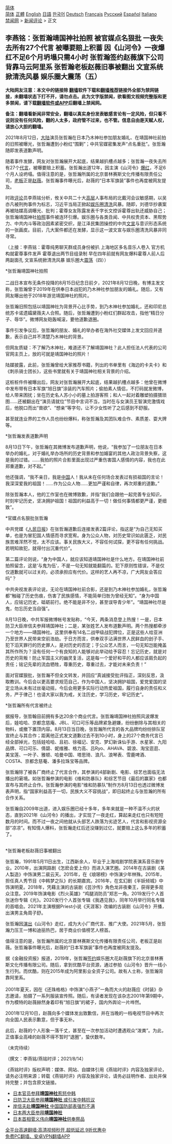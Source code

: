  <!-- 面包屑导航 --> <div class="breadcrumb"><!-- GTranslate: https://gtranslate.io/ -->  <div class="switcher notranslate">  <div class="selected">  <a href="#" onclick="return false;"> 简体</a>  </div>  <div class="option">  <a href="https://www.bannedbook.org" onclick="doGTranslate('zh-CN|zh-CN');jQuery('div.switcher div.selected a').html(jQuery(this).html());return false;" title="简体中文" class="nturl selected"> 简体</a>  <a href="https://www.bannedbook.org/zh-tw/" onclick="doGTranslate('zh-CN|zh-TW');jQuery('div.switcher div.selected a').html(jQuery(this).html());return false;" title="繁體中文" class="nturl"> 正體</a>  <a href="https://www.bannedbook.org/en/" onclick="doGTranslate('zh-CN|en');jQuery('div.switcher div.selected a').html(jQuery(this).html());return false;" title="English" class="nturl"> English</a>  <a href="https://www.bannedbook.org/ja/" onclick="doGTranslate('zh-CN|ja');jQuery('div.switcher div.selected a').html(jQuery(this).html());return false;" title="日本語" class="nturl"> 日語</a>  <a href="https://www.bannedbook.org/ko/" onclick="doGTranslate('zh-CN|ko');jQuery('div.switcher div.selected a').html(jQuery(this).html());return false;" title="한국어" class="nturl"> 한국어</a>  <a href="https://www.bannedbook.org/de/" onclick="doGTranslate('zh-CN|de');jQuery('div.switcher div.selected a').html(jQuery(this).html());return false;" title="Deutsch" class="nturl"> Deutsch</a>  <a href="https://www.bannedbook.org/fr/" onclick="doGTranslate('zh-CN|fr');jQuery('div.switcher div.selected a').html(jQuery(this).html());return false;" title="Français" class="nturl"> Français</a>  <a href="https://www.bannedbook.org/ru/" onclick="doGTranslate('zh-CN|ru');jQuery('div.switcher div.selected a').html(jQuery(this).html());return false;" title="Русский" class="nturl"> Русский</a>  <a href="https://www.bannedbook.org/es/" onclick="doGTranslate('zh-CN|es');jQuery('div.switcher div.selected a').html(jQuery(this).html());return false;" title="Español" class="nturl"> Español</a>  <a href="https://www.bannedbook.org/it/" onclick="doGTranslate('zh-CN|it');jQuery('div.switcher div.selected a').html(jQuery(this).html());return false;" title="Italiano" class="nturl"> Italiano</a>  </div>  </div>      <div class='breadcrumb-sub'><!-- Breadcrumb NavXT 6.3.0 --> <a href="https://www.bannedbook.org/" class="home">禁闻网</a> &gt; <a href="https://www.bannedbook.org/bnews/comments/" class="category">新闻评论</a> &gt; 正文</div></div><h2>李燕铭：张哲瀚靖国神社拍照 被官媒点名狠批 一夜失去所有27个代言 被曝要赔上积蓄 因《山河令》一夜爆红不足6个月坍塌只需4小时 张哲瀚签约赵薇旗下公司背靠马云阿里系 张哲瀚老板赵薇旧事被翻出 文宣系统掀清洗风暴 娱乐圈大震荡（五）</h2> <p class="notice"><b>大陆网友注意：本文中的链接除 <a href="https://github.com/bannedbook/fanqiang" >翻墙</a>软件下载和<a href="https://github.com/killgcd/justmysocks/blob/master/README.md">翻墙推荐</a>链接外全部为禁网链接，未翻墙状态下打不开，请勿点击。此为文字版禁闻，欲看图文视频完整版和更多禁闻，请下载<a href="https://github.com/bannedbook/fanqiang">翻墙软件或APP</a>后翻墙上禁闻网。</p><p>备注：翻墙看新闻非常安全，翻墙以真实身份发表敏感言论有一定风险，但只看不说则没有任何风险，翻的人太多，政府管不过来，也不管。信息自由是天赋人权，请放心大胆的翻墙。</b></p>  <div class="entry">  <p></p> <p>2021年8月12日&#65292;<span class='wp_keywordlink_affiliate'><a href="https://www.bannedbook.org/" title="大陆" target="_blank">大陆</a></span>演员张哲瀚在日本乃木神社参加朋友婚礼&#12289;在靖国神社前拍的旧照被曝光&#65292;张哲瀚遭到小粉红&#8220;围剿&#8221;&#65307;中共官媒密集发声&#8220;点名重批&#8221;&#12290;张哲瀚随即发表道歉声明&#12290;</p> <p>   随着事件发酵&#65292;网友对张哲瀚展开大起底&#65292;结果越扒槽点越多&#65307;张哲瀚一夜失去所有27个<a href="https://www.bannedbook.org/bnews/tag/%E4%BB%A3%E8%A8%80/" class="st_tag internal_tag" rel="tag" title="标签 代言 下的日志">代言</a>&#65292;被曝要赔上积蓄&#12290;张哲瀚出道12年&#65292;因主演&#12298;山河令&#12299;<a href="https://www.bannedbook.org/bnews/tag/%e7%88%86%e7%ba%a2/" class="st_tag internal_tag" rel="tag" title="标签 爆红 下的日志">爆红</a>&#65292;不足6个月人设坍塌&#12290;值得注意的是&#65292;张哲瀚所属的北京普林赛斯文化传播有限责任公司&#65292;<a href="https://www.bannedbook.org/bnews/tag/%e8%80%81%e6%9d%bf/" class="st_tag internal_tag" rel="tag" title="标签 老板 下的日志">老板</a>正是<a href="https://www.bannedbook.org/bnews/tag/%e8%b5%b5%e8%96%87/" class="st_tag internal_tag" rel="tag" title="标签 赵薇 下的日志">赵薇</a>&#12290;张哲瀚事件曝光后&#65292;赵薇的&#8220;日本军旗装&#8221;事件也再度被网友提及&#12290; </p> <p>时政<span class='wp_keywordlink_affiliate'><a href="https://www.bannedbook.org/bnews/comments/" title="新闻评论" target="_blank">评论</a></span>员李燕铭分析&#65292;攸关中共二十大<span class='wp_keywordlink_affiliate'><a href="https://www.bannedbook.org/bnews/ccpdope/" title="中共高层内幕" target="_blank">高层</a></span>人事布局的北戴河会议敏感期&#65292;以吴亦凡被刑拘事件为标志&#65292;习近平当局正掀起<a href="https://www.bannedbook.org/bnews/tag/%e5%a8%b1%e4%b9%90/" class="st_tag internal_tag" rel="tag" title="标签 娱乐 下的日志">娱乐</a>圈<a href="https://www.bannedbook.org/bnews/tag/%E6%B8%85%E6%B4%97/" class="st_tag internal_tag" rel="tag" title="标签 清洗 下的日志">清洗</a>风暴&#12290;随即&#65292;刘德华抄袭案再被陆媒高调曝光&#12289;批判&#65307;霍尊女友陈露发表千字长文控诉霍尊出轨还威胁自己&#65307;张哲瀚靖国神社<a href="https://www.bannedbook.org/bnews/tag/%e6%8b%8d%e7%85%a7/" class="st_tag internal_tag" rel="tag" title="标签 拍照 下的日志">拍照</a>事件被连环引爆&#12290;娱乐圈与各类丑闻&#12289;中共权贵资本&#12289;黑帮势力&#12289;中共内斗等政治因素紧密交织&#65292;是江泽民集团操控的中共<a href="https://www.bannedbook.org/bnews/tag/%E6%96%87%E5%AE%A3/" class="st_tag internal_tag" rel="tag" title="标签 文宣 下的日志">文宣</a>与意识形态系统的一张画皮&#12290;目前&#65292;几大案件都还在发酵&#65292;显示这一波文宣与娱乐圈清洗风暴非同寻常&#12290; </p> <p>&#65288;上接&#65306;李燕铭&#65306;霍尊纯男聊天群成员身份被扒 上海地区多名音乐人卷入 官方机构就霍尊事件发声 霍尊退出两节目组录制 早在四年前就有网友爆料霍尊人前人后两副面孔 文宣系统掀清洗风暴 娱乐圈大<a href="https://www.bannedbook.org/bnews/tag/%E9%9C%87%E8%8D%A1/" class="st_tag internal_tag" rel="tag" title="标签 震荡 下的日志">震荡</a>&#65288;四&#65289;&#65289;</p> <p>   *张哲瀚靖国神社拍照<br />&nbsp;<br />二战日本宣布无条件投降的8月15日纪念日前夕&#65292;2021年8月12日晚&#65292;有博主发文称&#65292;张哲瀚曾于2019年在供奉日本战犯的乃木神社参加朋友的婚礼&#12290;随后&#65292;又有网友曝出他于2018年游览靖国神社的照片&#12290; </p> <p>张哲瀚旧照包括以靖国神社为背景开心比手势&#65292;到乃木神社参加婚礼&#65292;还和印尼总统苏卡诺遗孀黛薇夫人合照&#12290;随后&#65292;张哲瀚遭到小粉红们群起攻击&#65292;指他&#8220;精日分子&#12289;辱华&#8221;&#12290;微博网友砲轰喊滚&#65292;要他道歉退圈&#12290;</p> <p>事件引发争议后&#65292;张哲瀚的朋友&#12289;婚礼的举办者在海外社交媒体上发文回应并道歉&#65292;表示自己并不清楚乃木神社的背景&#12290;</p> <p>但网友质疑&#65306;不了解乃木神社&#65292;难道还不了解靖国神社&#65311;此人担任法人代表的公司官网主页上&#65292;放的可就是靖国神社的照片&#65281;</p> <p>陆媒披露&#65292;此前&#65292;张哲瀚曾给大家推荐书籍&#65292;列出的书单里有&#12298;海边的卡夫卡&#12299;和&#12298;刺杀骑士团长&#12299;&#65292;这些书里就有关于靖国神社相关背景的介绍&#12290; </p> <p>   这桩桩件件被曝出后&#65292;网友对张哲瀚展开大起底&#65292;结果越扒槽点越多&#65306;他曾在微博中发布带有日本军旗&#8220;旭日旗&#8221;涂装的汽车照片&#65307;偷拍素人情侣&#65292;不打码就发微博&#65292;给人带来困扰&#65307;坐在历史名人苏小小的墓上拍游客照&#65307;和人一起对着雕塑拍摄猥琐图&#8230;&#8230;还被翻出在&#8220;演员请就位&#8221;节目中言词不当&#65292;当时在与女演员王智演完激情戏后&#65292;他脱口而出&#8220;兽欲&#8221;&#12289;&#8220;想亲&#8221;等字句&#65292;让不少女性听了之后感到不舒服&#12290; </p> <p>甚至就连业界的工作人员也纷纷爆料&#65292;称张哲瀚及其团队难合作&#12289;素质差&#12289;耍大牌等&#12290;</p> <p>*张哲瀚发表道歉声明</p> <p>8月13日下午&#65292;张哲瀚在其微博发布道歉声明&#65292;他说&#65292;&#8220;我参加了一位朋友在日本举办的婚礼&#65292;对于婚礼举办场所的历史背景和参加婚宴的其他人政治背景失察&#65292;这是我的过错&#12290;&#8230;&#8230;我拍的照片合影里面出现过严重伤害国人感情的内容&#65292;我也在此郑重道歉&#65292;对不起&#12290;&#8221;</p> <p>他还强调&#65292;&#8220;我不亲日&#65292;我是<span class='wp_keywordlink_affiliate'><a href="https://www.bannedbook.org/" title="中国" target="_blank">中国</a></span>人&#65281;我从未在任何场合发表过有损祖国的言论&#65281;我深深爱我的祖国&#65281;&#8230;&#8230;作为公众人物&#8230;&#8230;更加严谨和自律&#65292;再次郑重的道歉&#12290;&#8221;</p>  <p>除张哲瀚本人&#65292;他的工作室也在微博致歉&#65292;并指&#8220;我们会跟他一起完善专业知识&#65292;时刻牢记历史&#65292;坚决拥护祖国&#65281;祖国的利益高于一切&#65281;做任何事情都更严谨&#65292;更细致&#8221;&#12290; </p> <p>   *官媒点名狠批张哲瀚</p> <p>中共党媒&#12298;<span class='wp_keywordlink'><a href="https://www.bannedbook.org/forum2/topic109.html" title="透视人民日报" target="_blank">人民日报</a></span>&#12299;在张哲瀚道歉后连接发表2篇评论&#65292;指这是&#8220;为自己无知买单&#65292;也是为冒犯国人情感而寻求宽宥&#12290;身为公众人物&#65292;对历史常识如此匮乏&#65292;对民族苦难浑然不觉&#65292;太不应该&#12290;事关民族大义&#65292;不容任何试探&#65292;更不容有任何挑战&#12290;若明知故犯&#65292;就得付出沉重代价&#8221;&#12290;</p> <p>第二篇评论则说&#65292;&#8220;身为中国人&#65292;就应该知道靖国神社是什么地方&#12290;在靖国神社前拍照留念&#65292;这是&#8216;与鬼为伍&#8217;&#65292;不是一句无知就能翻篇的&#12290;犯下原则性错误&#65292;不是仅仅道歉就可以过关的&#65292;必须承担应有代价&#12290;这样的艺人再不凉&#65292;广大网友会答应吗&#8221;&#65311;</p> <p>中共央视发表评论说&#65292;无论在靖国神社前合影&#65292;还是到乃木神社参加婚礼&#65292;张哲瀚都&#8220;触碰了历史伤痕&#65292;伤害了民族感情&#65292;不能简单归咎为曾经无知&#8221;&#12290;&#8220;身为中国人&#65292;应铭记历史&#65292;砥砺前行&#12290;绝不能是非不分&#65292;甚至误导青少年&#8221;&#12290;&#8220;靖国神社尽是鬼&#65292;勿忘历史当自强&#8221;&#12290; </p> <p>   8月13日晚&#65292;中共军报微博帐号发贴称&#65292;&#8220;今天&#65292;两条消息登上热搜&#65281;一是&#65292;日本防卫大臣岸信夫参拜靖国神社&#65307;二是&#65292;某张姓艺人发布道歉声明&#12290;两个热搜都牵涉一个地方&#8212;&#8212;靖国神社&#12290;这里供奉有14名二战甲级战犯牌位&#65292;正是这些人给亚洲乃至世界人民带来空前浩劫&#12290;于日方而言&#65292;供奉双手沾满世界人民鲜血的刽子手&#12289;犯下滔天罪行的历史罪人&#65292;是对历史的否定&#65307;于公众艺人而言&#65292;一句无知岂能掩盖其所作所为&#65311;没有任何一个有良知的人能够对此举动给予容忍&#65281;忘记历史&#65292;就是对历史的背叛&#65281;防止军国主义的幽灵复活&#65292;这是每一个爱好和平的人都应该肩负起的责任&#65307;铭记先辈的流血牺牲&#65292;尊重历史&#65292;尊重过去&#65292;才能对未来负责&#65281;&#8221;</p> <p>面对官媒狠批&#65292;张哲瀚不但全文转发&#65292;并回应&#8220;真诚接受批评指正&#65292;深刻反思&#65292;汲取教训&#12290;今后会以更高要求规范自己&#65292;作为中国人&#65292;坚决拥护祖国&#65292;爱党爱国的坚定立场从未有过丝毫动摇&#65292;今后会用更多实际行动热爱祖国&#65292;履行自身的责任和义务&#65292;严于律己&#65281;也请大家以我为戒&#65292;关注历史&#65292;学习历史&#65292;牢记历史&#8221;&#12290; </p> <p>   *张哲瀚所有代言被终止 </p> <p>据报导&#65292;张哲翰目前拥有多达20余个商业代言&#12290;张哲瀚靖国神社拍照风波爆发后&#65292;娃哈哈&#12289;京都念慈庵&#12289;JBL&#12289;可口可乐等品牌紧急避嫌&#65292;纷纷删除与其相关的物料&#65292;或撤下置顶内容&#12290;8月13日当日晚&#65292;张哲瀚所代言的各大品牌均纷纷排队官宣终止与其合作&#65307;距离他正式发文道歉过去不到10小时&#65292;身上的27个商务代言已经全部掉光&#65292;包括娃哈哈&#12289;且初&#12289;徐福记&#12289;安克&#12289;梦幻新诛仙手游&#12289;水星家&#12289;九阳品牌&#12289;可口可乐&#12289;倩碧&#12289;妮维雅&#12289;格力高&#12289;吕Ryo&#12289;AHAVA&#12289;碧浪&#12289;淘宝逛逛&#12289;美宝莲&#12289;一叶子&#12289;雅顿&#12289;哈曼中国&#12289;塔思琦&#12289;浪凡&#12289;浪琴表&#12289;雪鹿啤酒&#12289;COSTA&#12289;京都念慈菴&#12289;潘多拉珠宝等品牌&#12290;</p> <p>张哲瀚除了被各厂商终止了代言合作&#65292;其参演的4部新剧&#12289;电影&#12289;综艺也面临无法播出的窘境&#12290;如张哲瀚参演的电影&#12298;维和防暴队&#12299;和综艺节目&#12298;最后的赢家&#12299;也都宣布与其终止合作&#12290;张哲瀚参演的电影&#8220;维和防暴队&#8221;制作方8月13日也透过微博发表声明&#65292;指&#8220;国家利益高于一切&#65292;民族大义不容挑战&#8221;&#65292;即日起终止与张哲瀚的所有合作关系&#12290; </p> <p>张哲瀚自2009年出道&#65292;进入娱乐圈已经十多年&#65292;多年来就是一种不温不火的状态&#65292;直到2021年&#12298;山河令&#12299;的播出&#65292;才实现了一夜走红&#65292;算起来走红也只有短短数月的时间&#12290;而不过一夜之间他就从头部艺人跌落为劣迹艺人&#65292;代言和影视资源全部&#8220;凉凉&#8221;&#12290;有知情人爆料&#65292;张哲瀚走红后还没赚到过亿&#65292;就要赔上这么多年的积蓄了&#12290;<br />&nbsp;</p> <p>   *张哲瀚老板赵薇旧事被翻出</p> <p>张哲瀚&#65292;1991年5月11日出生&#65292;江西新余人&#65292;毕业于上海戏剧学院表演系音乐剧专业&#12290;2010年&#65292;出演网路剧&#12298;怎麽会爱上你&#12299;而进入演艺圈&#12290;2014年在古装剧&#12298;美人製造&#12299;中饰演男二裴云天&#12290;2015年&#65292;在&#12298;琅琊榜&#12299;中饰演少年林殊&#12290;2015年&#65292;担任真人秀节目&#12298;中韩梦之队&#12299;的长期嘉宾&#12290;2016年&#65292;在玄幻剧&#12298;半妖倾城&#12299;中饰演明夏&#12290;2018年&#65292;凭藉主演的古装剧&#12298;芸汐传&#12299;角色龙非夜秦王&#65292;获得更多观众注意&#12290;2019年饰演电影&#12298;烈火英雄&#12299;&#8220;鸡腿消防员&#8221;郑志一角&#12290;2019发行个人首张迷你专辑&#12298;光&#12299;&#12290;2020发行个人首张专辑&#12298;我遇见我&#12299;&#65292;同年10月举行同名专辑的首唱会&#12290;2021年主演根据Priest小说&#12298;天涯客&#12299;改编的古装剧&#12298;山河令&#12299;开播&#65292;出演男主角周子舒&#12290;</p> <p>张哲瀚因<span class='wp_keywordlink_affiliate'><a href="https://zh-cn.shenyunperformingarts.org/" title="演出" target="_blank">演出</a></span>&#12298;山河令&#12299;走红&#65292;成为大小厂商代言&#12289;推广大使&#12290;2021年5月&#65292;张哲瀚力压王一博和迪丽热巴&#65292;居于商业价值榜艺人榜首&#12290; &nbsp;</p> <p>值得注意的是&#65292;张哲瀚所属的北京普林赛斯文化传播有限责任公司&#65292;老板正是赵薇&#12290;张哲瀚事件曝光后&#65292;赵薇的&#8220;日本军旗装&#8221;事件也再度被网友提及&#12290;</p>  <p>   据&#12298;金融投资报&#12299;报道&#65292;2019年&#65292;张哲瀚<a href="https://www.bannedbook.org/bnews/tag/%E7%AD%BE%E7%BA%A6/" class="st_tag internal_tag" rel="tag" title="标签 签约 下的日志">签约</a>娱乐圈大花赵薇旗下的北京普林赛斯文化传播有限公司&#12290;随后&#65292;拿到优酷平台资源&#65292;通过参拍&#12298;山河令&#12299;晋升一线小生行列&#12290;而优酷&#65292;则在2015年成为阿里影业全资子公司&#12290;故有人士称&#65292;张哲瀚背靠阿里系&#12290;<br />&nbsp; <br />2001年夏天&#65292;因在&#12298;还珠格格&#12299;中饰演&#8220;小燕子&#8221;一角而大火的赵薇应&#12298;时装&#12299;杂志邀请&#65292;拍摄了一系列服装宣传照&#12290;随后&#65292;有读者发现在该杂志2001年第9期中&#65292;作为模特的赵薇赫然身着印有&#8220;旭日旗&#8221;的裙子&#65292;国内外舆论一片哗然&#12290;</p> <p>2001年12月10日&#65292;赵薇向多个媒体发出致歉信&#65292;并在当晚的一档电视节目中再次向全国人民表示歉意&#65292;但于事无补&#12290;</p> <p>此后&#65292;赵薇的个人形象一落千丈&#65292;甚至在一次参加活动时遭遇观众&#8220;泼粪&#8221;&#12290;为此&#65292;正值事业高峰的赵薇不得不暂时&#8220;退圈&#8221;&#65292;蛰伏数年&#12290;</p> <p>&#65288;未完待续&#65289;</p> <p>&#65288;撰文&#65306;李燕铭/燕铭时评&#65307;2021/8/14&#65289;</p> <p>&#12298;燕铭时评&#12299;版权声明&#65306;媒体&#12289;网站&#12289;自媒体引用&#12298;燕铭时评&#12299;内容及独家评论&#65292;请务必注明来源&#65307;转载&#12298;燕铭时评&#12299;内容及独家评论&#65292;请务必註明作者&#12289;出处并保持完整&#65307;并包含原文链接&#12290;</p> <p></p> <p>   </p> <p></p> <p>   </p> <p></p> <p></p> <p></p> <p></p> <p> </p>  <p></p> <p></p> <p></p> <p></p> <p></p> <p> </p> <p></p> <p></p> <p></p> <p> </p> <p></p> <p> </p> <p></p> <p></p> <p></p>  <ul class='op-related-articles' title='相关阅读'> <li><a href='https://www.bannedbook.org/bnews/baitai/20210814/1606221.html' target='_blank'>日本官员参拜<b>靖国神社</b>惹怒中韩</a></li> <li><a href='https://www.bannedbook.org/bnews/baitai/20210814/1606101.html' target='_blank'>日防卫大臣参拜<b>靖国神社</b> 或引发中韩抗议</a></li> <li><a href='https://www.bannedbook.org/bnews/ssgc/20210814/1605941.html' target='_blank'>岸信夫赴<b>靖国神社</b> 中国国防部表强烈不满</a></li> <li><a href='https://www.bannedbook.org/bnews/headline/20210813/1605690.html' target='_blank'>日本两大臣参拜<b>靖国神社</b></a></li> <li><a href='https://www.bannedbook.org/bnews/worldnews/20210421/1530920.html' target='_blank'>日本首相菅义伟向<b>靖国神社</b>供奉祭品</a></li> </ul> <p class="texttj"> <a href="https://github.com/bannedbook/fanqiang/wiki/V2ray%E6%9C%BA%E5%9C%BA" target="_blank">全平台高速翻墙:高清视频秒开,超低延迟,9折优惠中</a><br/> <a href="https://github.com/bannedbook/fanqiang/wiki/%E7%A6%81%E9%97%BB%E7%BD%91%E5%AE%89%E5%8D%93%E7%BF%BB%E5%A2%99%E6%96%B0%E9%97%BBAPP" target="_blank">免费PC翻墙、安卓VPN翻墙APP</a></p><p> </p><a name='sharetosocial'></a>  <div style="margin-bottom:5px;padding-bottom:5px;clear:both"> <div id="archive-pix-1" class="banner-ads"> <!-- AuctionX Display platform tag START --> <div id="26318x728x90x621x_ADSLOT2" clicktrack="%%CLICK_URL_ESC%%"></div> <!-- AuctionX Display platform tag END --> </div> <div id="archive-pix-2" class="banner-ads"> <!-- AuctionX Display platform tag START --> <div id="26315x300x250x621x_ADSLOT2" clicktrack="%%CLICK_URL_ESC%%"></div> <!-- AuctionX Display platform tag END --> </div> </div>  <div id="archive-pix-1" class="banner-ads"> <!-- AuctionX Display platform tag START --> <div id="26318x728x90x621x_ADSLOT3" clicktrack="%%CLICK_URL_ESC%%"></div> <!-- AuctionX Display platform tag END --> </div> </div><!--END ENTRY--> 